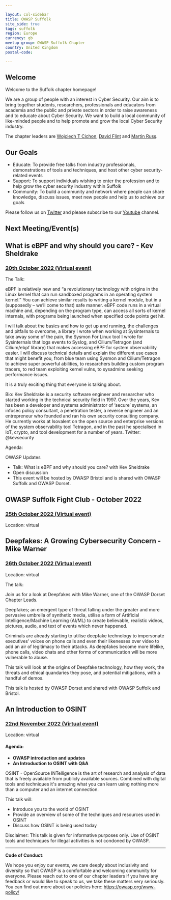 ```yaml
---

layout: col-sidebar
title: OWASP Suffolk
site_side: true
tags: suffolk
region: Europe
currency: gb
meetup-group: OWASP-Suffolk-Chapter
country: United Kingdom
postal-code: 

---
```


## Welcome

Welcome to the Suffolk chapter homepage!

We are a group of people with an interest in Cyber Security. Our aim is to bring together students, researchers, professionals and educators from academia and the public and private sectors in order to raise awareness and to educate about Cyber Security. We want to build a local community of like-minded people and to help promote and grow the local Cyber Security industry.

The chapter leaders are <a href="mailto:wojciech.cichon@owasp.org">Wojciech T Cichon</a>, 
<a href="mailto:david.flint@owasp.org">David Flint</a> and <a href="mailto:martin.russ@owasp.org">Martin Russ</a>.

## Our Goals

- Educate: To provide free talks from industry professionals, demonstrations of tools and techniques, and host other cyber security-related events
- Support: To support individuals wishing to enter the profession and to help grow the cyber security industry within Suffolk
- Community: To build a community and network where people can share knowledge, discuss issues, meet new people and help us to achieve our goals

Please follow us on [Twitter](https://twitter.com/owaspsuffolk)  and please subscribe to our [Youtube](https://www.youtube.com/channel/UCGU_bGraZZZc37pQytdaH6w) channel.

## Next Meeting/Event(s)

## What is eBPF and why should you care? - Kev Sheldrake ##

### [20th October 2022 (Virtual event)](https://www.meetup.com/owasp-suffolk-chapter/events/288875196/)

The Talk:

eBPF is relatively new and “a revolutionary technology with origins in the Linux kernel that can run sandboxed programs in an operating system kernel.” You can achieve similar results to writing a kernel module, but in a (supposedly – we’ll come to that) safe manner. eBPF code runs in a virtual machine and, depending on the program type, can access all sorts of kernel internals, with programs being launched when specified code points get hit.

I will talk about the basics and how to get up and running, the challenges and pitfalls to overcome, a library I wrote when working at Sysinternals to take away some of the pain, the Sysmon For Linux tool I wrote for Sysinternals that logs events to Syslog, and Cilium/Tetragon (and Cilium/ebpf library) that makes accessing eBPF for system observability easier. I will discuss technical details and explain the different use cases that might benefit you, from blue team using Sysmon and Cilium/Tetragon to achieve super powerful abilities, to researchers building custom program tracers, to red team exploiting kernel vulns, to sysadmins seeking performance issues.

It is a truly exciting thing that everyone is talking about.

Bio: Kev Sheldrake is a security software engineer and researcher who started working in the technical security field in 1997. Over the years, Kev has been a developer and systems administrator of ‘secure’ systems, an infosec policy consultant, a penetration tester, a reverse engineer and an entrepreneur who founded and ran his own security consulting company. He currently works at Isovalent on the open source and enterprise versions of the system observability tool Tetragon, and in the past he specialised in IoT, crypto, and tool development for a number of years.
Twitter: @kevsecurity

Agenda:

OWASP Updates
- Talk: What is eBPF and why should you care? with Kev Sheldrake
- Open discussion
- This event will be hosted by OWASP Bristol and is shared with OWASP Suffolk and OWASP Dorset.

## OWASP Suffolk Fight Club - October 2022 ##

### [25th October 2022 (Virtual event)](https://www.meetup.com/owasp-suffolk-chapter/events/288768650/)

Location: virtual

## Deepfakes: A Growing Cybersecurity Concern - Mike Warner ##

### [26th October 2022 (Virtual event)]([https://www.meetup.com/owasp-suffolk-chapter/events/289044383/)

Location: virtual

The talk: 

Join us for a look at Deepfakes with Mike Warner, one of the OWASP Dorset Chapter Leads.

Deepfakes; an emergent type of threat falling under the greater and more pervasive umbrella of synthetic media, utilise a form of Artificial Intelligence/Machine Learning (AI/ML) to create believable, realistic videos, pictures, audio, and text of events which never happened.

Criminals are already starting to utilise deepfake technology to impersonate executives' voices on phone calls and even their likenesses over video to add an air of legitimacy to their attacks. As deepfakes become more lifelike, phone calls, video chats and other forms of communication will be more vulnerable to abuse.

This talk will look at the origins of Deepfake technology, how they work, the threats and ethical quandaries they pose, and potential mitigations, with a handful of demos.

This talk is hosted by OWASP Dorset and shared with OWASP Suffolk and Bristol.

## An Introduction to OSINT ##

### [22nd November 2022 (Virtual event)](https://www.meetup.com/owasp-suffolk-chapter/events/288747104/)

Location: virtual

#### Agenda:

  - **OWASP introduction and updates**
  - **An Introduction to OSINT with Q&A**

OSINT - OpenSource INTelligence is the art of research and analysis of data that is freely available from publicly available sources. Combined with digital tools and techniques it's amazing what you can learn using nothing more than a computer and an internet connection.

This talk will:

- Introduce you to the world of OSINT
- Provide an overview of some of the techniques and resources used in OSINT
- Discuss how OSINT is being used today

Disclaimer: This talk is given for informative purposes only. Use of OSINT tools and techniques for illegal activities is not condoned by OWASP.

----

**Code of Conduct**:


We hope you enjoy our events, we care deeply about inclusivity and diversity so that OWASP is a comfortable and welcoming community for everyone. Please reach out to one of our chapter leaders if you have any feedback or would like to speak to us, we take these matters very seriously. You can find out more about our policies here: <https://owasp.org/www-policy/>
